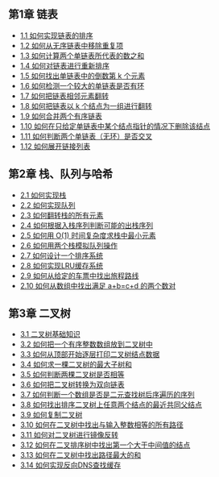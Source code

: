 ## 第1章 链表
* <a href="">1.1  如何实现链表的排序</a>
* <a href="https://github.com/hhe0/algorithm-interview/blob/master/chap1/1.2/md/1.2.md">1.2  如何从无序链表中移除重复项</a>
* <a href="https://github.com/hhe0/algorithm-interview/blob/master/chap1/1.3/md/1.3.md">1.3  如何计算两个单链表所代表的数之和</a>
* <a href="">1.4  如何对链表进行重新排序</a>
* <a href="">1.5  如何找出单链表中的倒数第 k 个元素</a>
* <a href="">1.6  如何检测一个较大的单链表是否有环</a> 
* <a href="">1.7  如何把链表相邻元素翻转</a>
* <a href="">1.8  如何把链表以 k 个结点为一组进行翻转</a>
* <a href="">1.9  如何合并两个有序链表</a>
* <a href="">1.10 如何在只给定单链表中某个结点指针的情况下删除该结点</a>
* <a href="">1.11 如何判断两个单链表（无环）是否交叉</a>
* <a href="">1.12 如何展开链接列表</a>

## 第2章 栈、队列与哈希
* <a href="">2.1  如何实现栈</a> 
* <a href="">2.2  如何实现队列</a> 
* <a href="">2.3  如何翻转栈的所有元素</a> 
* <a href="">2.4  如何根据入栈序列判断可能的出栈序列</a> 
* <a href="">2.5  如何用 O(1) 时间复杂度求栈中最小元素</a> 
* <a href="">2.6  如何用两个栈模拟队列操作</a> 
* <a href="">2.7  如何设计一个排序系统</a> 
* <a href="">2.8  如何实现LRU缓存系统</a> 
* <a href="">2.9  如何从给定的车票中找出旅程路线</a> 
* <a href="">2.10 如何从数组中找出满足 a+b=c+d 的两个数对</a>
 
## 第3章 二叉树
* <a href="">3.1  二叉树基础知识</a> 
* <a href="">3.2  如何把一个有序整数数组放到二叉树中</a> 
* <a href="">3.3  如何从顶部开始逐层打印二叉树结点数据</a> 
* <a href="">3.4  如何求一棵二叉树的最大子树和</a> 
* <a href="">3.5  如何判断两棵二叉树是否相等</a> 
* <a href="">3.6  如何把二叉树转换为双向链表</a> 
* <a href="">3.7  如何判断一个数组是否是二元查找树后序遍历的序列</a> 
* <a href="">3.8  如何找出排序二叉树上任意两个结点的最近共同父结点</a> 
* <a href="">3.9  如何复制二叉树</a> 
* <a href="">3.10 如何在二叉树中找出与输入整数相等的所有路径</a> 
* <a href="">3.11 如何对二叉树进行镜像反转</a> 
* <a href="">3.12 如何在二叉排序树中找出第一个大于中间值的结点</a> 
* <a href="">3.13 如何在二叉树中找出路径最大的和</a> 
* <a href="">3.14 如何实现反向DNS查找缓存</a> 
